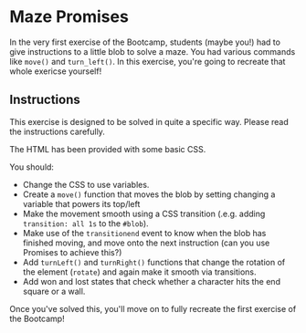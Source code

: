 # Maze Promises

In the very first exercise of the Bootcamp, students (maybe you!) had to give instructions to a little blob to solve a maze. You had various commands like `move()` and `turn_left()`. In this exercise, you're going to recreate that whole exericse yourself!

## Instructions

This exercise is designed to be solved in quite a specific way.
Please read the instructions carefully.

The HTML has been provided with some basic CSS.

You should:

- Change the CSS to use variables.
- Create a `move()` function that moves the blob by setting changing a variable that powers its top/left
- Make the movement smooth using a CSS transition (.e.g. adding `transition: all 1s` to the `#blob`).
- Make use of the `transitionend` event to know when the blob has finished moving, and move onto the next instruction (can you use Promises to achieve this?)
- Add `turnLeft()` and `turnRight()` functions that change the rotation of the element (`rotate`) and again make it smooth via transitions.
- Add won and lost states that check whether a character hits the end square or a wall.

Once you've solved this, you'll move on to fully recreate the first exercise of the Bootcamp!
